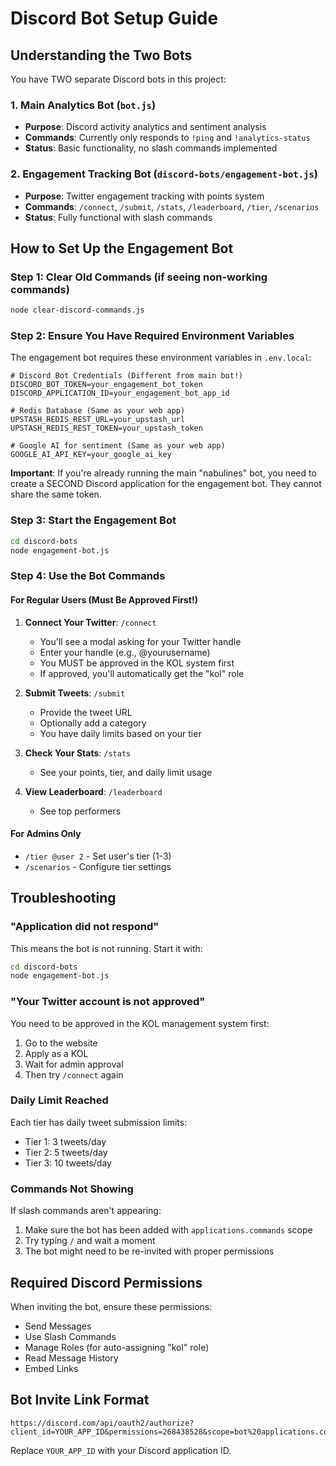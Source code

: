# Discord Bot Setup Guide

## Understanding the Two Bots

You have TWO separate Discord bots in this project:

### 1. Main Analytics Bot (`bot.js`)
- **Purpose**: Discord activity analytics and sentiment analysis
- **Commands**: Currently only responds to `!ping` and `!analytics-status`
- **Status**: Basic functionality, no slash commands implemented

### 2. Engagement Tracking Bot (`discord-bots/engagement-bot.js`) 
- **Purpose**: Twitter engagement tracking with points system
- **Commands**: `/connect`, `/submit`, `/stats`, `/leaderboard`, `/tier`, `/scenarios`
- **Status**: Fully functional with slash commands

## How to Set Up the Engagement Bot

### Step 1: Clear Old Commands (if seeing non-working commands)
```bash
node clear-discord-commands.js
```

### Step 2: Ensure You Have Required Environment Variables
The engagement bot requires these environment variables in `.env.local`:
```
# Discord Bot Credentials (Different from main bot!)
DISCORD_BOT_TOKEN=your_engagement_bot_token
DISCORD_APPLICATION_ID=your_engagement_bot_app_id

# Redis Database (Same as your web app)
UPSTASH_REDIS_REST_URL=your_upstash_url
UPSTASH_REDIS_REST_TOKEN=your_upstash_token

# Google AI for sentiment (Same as your web app)
GOOGLE_AI_API_KEY=your_google_ai_key
```

**Important**: If you're already running the main "nabulines" bot, you need to create a SECOND Discord application for the engagement bot. They cannot share the same token.

### Step 3: Start the Engagement Bot
```bash
cd discord-bots
node engagement-bot.js
```

### Step 4: Use the Bot Commands

#### For Regular Users (Must Be Approved First!)
1. **Connect Your Twitter**: `/connect`
   - You'll see a modal asking for your Twitter handle
   - Enter your handle (e.g., @yourusername)
   - You MUST be approved in the KOL system first
   - If approved, you'll automatically get the "kol" role

2. **Submit Tweets**: `/submit`
   - Provide the tweet URL
   - Optionally add a category
   - You have daily limits based on your tier

3. **Check Your Stats**: `/stats`
   - See your points, tier, and daily limit usage

4. **View Leaderboard**: `/leaderboard`
   - See top performers

#### For Admins Only
- `/tier @user 2` - Set user's tier (1-3)
- `/scenarios` - Configure tier settings

## Troubleshooting

### "Application did not respond"
This means the bot is not running. Start it with:
```bash
cd discord-bots
node engagement-bot.js
```

### "Your Twitter account is not approved"
You need to be approved in the KOL management system first:
1. Go to the website
2. Apply as a KOL
3. Wait for admin approval
4. Then try `/connect` again

### Daily Limit Reached
Each tier has daily tweet submission limits:
- Tier 1: 3 tweets/day
- Tier 2: 5 tweets/day  
- Tier 3: 10 tweets/day

### Commands Not Showing
If slash commands aren't appearing:
1. Make sure the bot has been added with `applications.commands` scope
2. Try typing `/` and wait a moment
3. The bot might need to be re-invited with proper permissions

## Required Discord Permissions

When inviting the bot, ensure these permissions:
- Send Messages
- Use Slash Commands
- Manage Roles (for auto-assigning "kol" role)
- Read Message History
- Embed Links

## Bot Invite Link Format
```
https://discord.com/api/oauth2/authorize?client_id=YOUR_APP_ID&permissions=268438528&scope=bot%20applications.commands
```

Replace `YOUR_APP_ID` with your Discord application ID. 